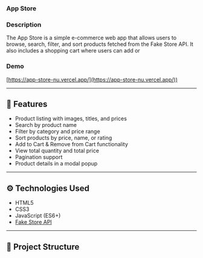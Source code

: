 ### App Store
### Description
The App Store is a simple e-commerce web app that allows users to browse, search, filter, 
and sort products fetched from the Fake Store API. It also includes a shopping cart where users can add or

### Demo
[https://app-store-nu.vercel.app/](https://app-store-nu.vercel.app/))

---

## 🚀 Features
- Product listing with images, titles, and prices  
- Search by product name  
- Filter by category and price range  
- Sort products by price, name, or rating  
- Add to Cart & Remove from Cart functionality  
- View total quantity and total price  
- Pagination support  
- Product details in a modal popup  

---

## ⚙️ Technologies Used
- HTML5  
- CSS3  
- JavaScript (ES6+)  
- [Fake Store API](https://fakestoreapi.com/)  

---

## 📂 Project Structure
